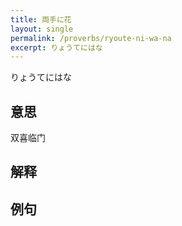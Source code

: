 ```yaml
---
title: 両手に花
layout: single
permalink: /proverbs/ryoute-ni-wa-na
excerpt: りょうてにはな
---
```


りょうてにはな

## 意思

双喜临门

## 解释

## 例句

